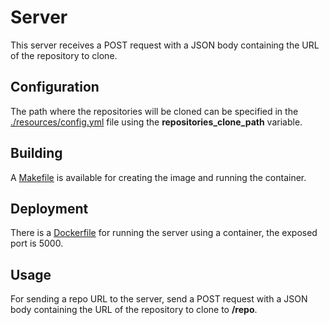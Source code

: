 # Server
This server receives a POST request with a JSON body containing the URL of the repository to clone.

## Configuration
The path where the repositories will be cloned can be specified in the [./resources/config.yml](./resources/config.yml) file using the **repositories_clone_path** variable.

## Building
A [Makefile](./Makefile) is available for creating the image and running the container.

## Deployment
There is a [Dockerfile](./devops/Dockerfile) for running the server using a container, the exposed port is 5000.

## Usage
For sending a repo URL to the server, send a POST request with a JSON body containing the URL of the repository to clone to **/repo**.